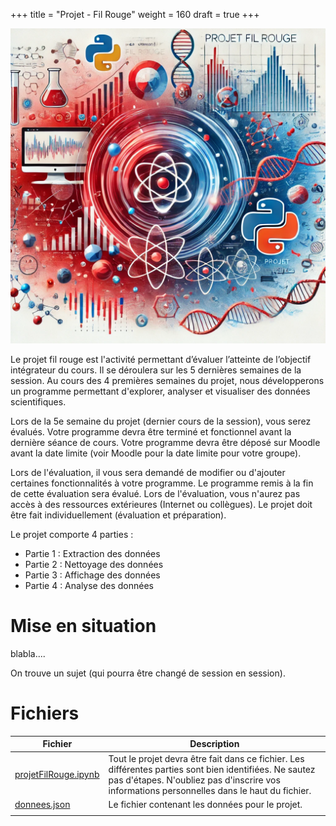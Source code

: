 +++
title =  "Projet - Fil Rouge"
weight = 160
draft = true
+++

![Profil rouge](./images/projetFilRouge.png?width=25vw)


Le projet fil rouge est l'activité permettant d’évaluer l’atteinte de l’objectif intégrateur du cours.
Il se déroulera sur les 5 dernières semaines de la session.
Au cours des 4 premières semaines du projet, nous développerons un programme permettant d'explorer, analyser et visualiser des données scientifiques.

Lors de la 5e semaine du projet (dernier cours de la session), vous serez évalués.
Votre programme devra être terminé et fonctionnel avant la dernière séance de cours.
Votre programme devra être déposé sur Moodle avant la date limite (voir Moodle pour la date limite pour votre groupe).

Lors de l'évaluation, il vous sera demandé de modifier ou d'ajouter certaines fonctionnalités à votre programme.
Le programme remis à la fin de cette évaluation sera évalué.
Lors de l'évaluation, vous n'aurez pas accès à des ressources extérieures (Internet ou collègues).
Le projet doit être fait individuellement (évaluation et préparation).

Le projet comporte 4 parties :
- Partie 1 : Extraction des données
- Partie 2 : Nettoyage des données
- Partie 3 : Affichage des données
- Partie 4 : Analyse des données

# Mise en situation

blabla....

On trouve un sujet (qui pourra être changé de session en session).


# Fichiers

| Fichier | Description |
| --- | --- |
| [projetFilRouge.ipynb](projetFilRouge.ipynb) | Tout le projet devra être fait dans ce fichier. Les différentes parties sont bien identifiées. Ne sautez pas d'étapes. N'oubliez pas d'inscrire vos informations personnelles dans le haut du fichier. |
| [donnees.json](donnees.json) | Le fichier contenant les données pour le projet. |
|  |  |
